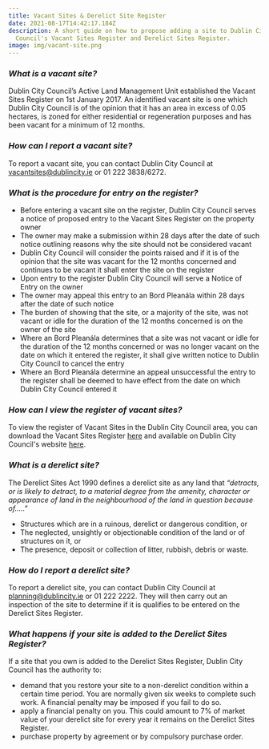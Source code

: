 ```yaml
---
title: Vacant Sites & Derelict Site Register
date: 2021-08-17T14:42:17.184Z
description: A short guide on how to propose adding a site to Dublin City
  Council's Vacant Sites Register and Derelict Sites Register.
image: img/vacant-site.png
---
```

### ***What is a vacant site?***

Dublin City Council’s Active Land Management Unit established the Vacant Sites Register on 1st January 2017. An identified vacant site is one which Dublin City Council is of the opinion that it has an area in excess of 0.05 hectares, is zoned for either residential or regeneration purposes and has been vacant for a minimum of 12 months.

### ***How can I report a vacant site?***

To report a vacant site, you can contact Dublin City Council at [vacantsites@dublincity.ie](mailto:vacantsites@dublincity.ie) or 01 222 3838/6272.

### ***What is the procedure for entry on the register?***

* Before entering a vacant site on the register, Dublin City Council serves a notice of proposed entry to the Vacant Sites Register on the property owner
* The owner may make a submission within 28 days after the date of such notice outlining reasons why the site should not be considered vacant
* Dublin City Council will consider the points raised and if it is of the opinion that the site was vacant for the 12 months concerned and continues to be vacant it shall enter the site on the register
* Upon entry to the register Dublin City Council will serve a Notice of Entry on the owner
* The owner may appeal this entry to an Bord Pleanála within 28 days after the date of such notice
* The burden of showing that the site, or a majority of the site, was not vacant or idle for the duration of the 12 months concerned is on the owner of the site
* Where an Bord Pleanála determines that a site was not vacant or idle for the duration of the 12 months concerned or was no longer vacant on the date on which it entered the register, it shall give written notice to Dublin City Council to cancel the entry
* Where an Bord Pleanála determine an appeal unsuccessful the entry to the register shall be deemed to have effect from the date on which Dublin City Council entered it

### ***How can I view the register of vacant sites?***

To view the register of Vacant Sites in the Dublin City Council area, you can download the Vacant Sites Register [here](https://www.dublincity.ie/sites/default/files/2021-07/vacantsitesregister.pdf) and available on Dublin City Council's website [here](https://www.dublincity.ie/residential/planning/active-land-management/vacant-sites).

>

### ***What is a derelict site?***

The Derelict Sites Act 1990 defines a derelict site as any land that *“detracts, or is likely to detract, to a material degree from the amenity, character or appearance of land in the neighbourhood of the land in question because of....."*

* Structures which are in a ruinous, derelict or dangerous condition, or
* The neglected, unsightly or objectionable condition of the land or of structures on it, or
* The presence, deposit or collection of litter, rubbish, debris or waste.

### ***How do I report a derelict site?***

To report a derelict site, you can contact Dublin City Council at [planning@dublincity.ie](mailto:planning@dublincity.ie) or 01 222 2222. They will then carry out an inspection of the site to determine if it is qualifies to be entered on the Derelict Sites Register.

### ***What happens if your site is added to the Derelict Sites Register?***

If a site that you own is added to the Derelict Sites Register, Dublin City Council has the authority to:

* demand that you restore your site to a non-derelict condition within a certain time period. You are normally given six weeks to complete such work. A financial penalty may be imposed if you fail to do so.
* apply a financial penalty on you. This could amount to 7% of market value of your derelict site for every year it remains on the Derelict Sites Register.
* purchase property by agreement or by compulsory purchase order.